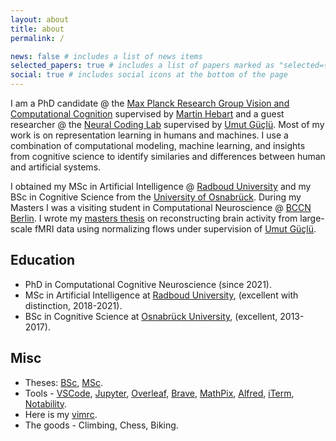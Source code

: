 ```yaml
---
layout: about
title: about
permalink: /

news: false # includes a list of news items
selected_papers: true # includes a list of papers marked as "selected={true}"
social: true # includes social icons at the bottom of the page
---
```



I am a PhD candidate @ the [Max Planck Research Group Vision and Computational Cognition](https://hebartlab.com/) supervised by [Martin Hebart](http://martin-hebart.de) and a guest researcher @ the [Neural Coding Lab](https://neuralcoding.nl/) supervised by [Umut Güçlü](https://www.ru.nl/en/people/guclu-u). Most of my work is on representation learning in humans and machines. I use a combination of computational modeling, machine learning, and insights from cognitive science to identify similaries and differences between human and artificial systems.


I obtained my MSc in Artificial Intelligence @ [Radboud University](https://www.ru.nl/ai/) and my BSc in Cognitive Science from the [University of Osnabrück](https://www.ikw.uni-osnabrueck.de/en/home.html). During my Masters I was a visiting student in Computational Neuroscience @ [BCCN Berlin](https://www.bccn-berlin.de/). I wrote my [masters thesis](assets/pdf/thesis-master.pdf) on reconstructing brain activity from large-scale fMRI data using normalizing flows under supervision of [Umut Güçlü](https://www.ru.nl/english/people/guclu-u/).

## Education
- PhD in Computational Cognitive Neuroscience (since 2021).
- MSc in Artificial Intelligence at [Radboud University](https://www.ru.nl/ai/), (excellent with distinction, 2018-2021).
- BSc in Cognitive Science at [Osnabrück University](https://www.ikw.uni-osnabrueck.de/en/home.html), (excellent, 2013-2017).



## Misc
- Theses: [BSc](assets/pdf/thesis-bachelor.pdf), [MSc](assets/pdf/thesis-master.pdf).
- Tools - [VSCode](https://code.visualstudio.com/), [Jupyter](https://jupyter.org/), [Overleaf](https://www.overleaf.com), [Brave](https://brave.com/de/), [MathPix](https://mathpix.com), [Alfred](https://www.alfredapp.com/), [iTerm](https://iterm2.com/), [Notability](https://notability.com).
- Here is my [vimrc](assets/vimrc).
- The goods - Climbing, Chess, Biking.

